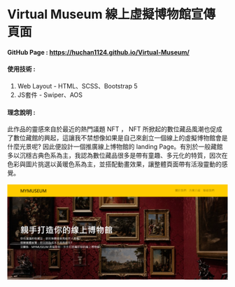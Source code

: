 # Virtual Museum 線上虛擬博物館宣傳頁面

#### GitHub Page : https://huchan1124.github.io/Virtual-Museum/ <br>
#### 使用技術 : <br>
1. Web Layout - HTML、SCSS、Bootstrap 5 <br>
2. JS套件 - Swiper、AOS <br>

#### 理念說明 : <br>
此作品的靈感來自於最近的熱門議題 NFT ， NFT 所掀起的數位藏品風潮也促成了數位藏館的興起，這讓我不禁想像如果是自己來創立一個線上的虛擬博物館會是什麼光景呢? 因此便設計一個推廣線上博物館的 landing Page。有別於一般藏館多以沉穩古典色系為主，我認為數位藏品很多是帶有童趣、多元化的特質，因次在色彩與圖片挑選以黃暖色系為主，並搭配動畫效果，讓整體頁面帶有活潑靈動的感覺。
<br>
<br>
![Virtual Museum 線上虛擬博物館宣傳頁面](/app/assets/images/readme_vm.png)



